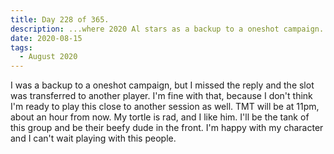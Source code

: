 ```yaml
---
title: Day 228 of 365.
description: ...where 2020 Al stars as a backup to a oneshot campaign... but he missed his shot.
date: 2020-08-15
tags:
  - August 2020
---
```


I was a backup to a oneshot campaign, but I missed the reply and the slot was transferred to another player. I'm fine with that, because I don't think I'm ready to play this close to another session as well. TMT will be at 11pm, about an hour from now. My tortle is rad, and I like him. I'll be the tank of this group and be their beefy dude in the front. I'm happy with my character and I can't wait playing with this people.